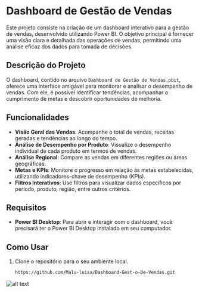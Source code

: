 # Dashboard de Gestão de Vendas

Este projeto consiste na criação de um dashboard interativo para a gestão de vendas, desenvolvido utilizando Power BI. O objetivo principal é fornecer uma visão clara e detalhada das operações de vendas, permitindo uma análise eficaz dos dados para tomada de decisões.

## Descrição do Projeto

O dashboard, contido no arquivo `Dashboard de Gestão de Vendas.pbit`, oferece uma interface amigável para monitorar e analisar o desempenho de vendas. Com ele, é possível identificar tendências, acompanhar o cumprimento de metas e descobrir oportunidades de melhoria.

## Funcionalidades

- **Visão Geral das Vendas**: Acompanhe o total de vendas, receitas geradas e tendências ao longo do tempo.
- **Análise de Desempenho por Produto**: Visualize o desempenho individual de cada produto em termos de vendas.
- **Análise Regional**: Compare as vendas em diferentes regiões ou áreas geográficas.
- **Metas e KPIs**: Monitore o progresso em relação às metas estabelecidas, utilizando indicadores-chave de desempenho (KPIs).
- **Filtros Interativos**: Use filtros para visualizar dados específicos por período, produto, região, entre outros critérios.

## Requisitos

- **Power BI Desktop**: Para abrir e interagir com o dashboard, você precisará ter o Power BI Desktop instalado em seu computador.

## Como Usar

1. Clone o repositório para o seu ambiente local.
   ```bash
   https://github.com/Malu-luisa/Dashboard-Gest-o-De-Vendas.git

 ![alt text](./Dashboardpowerbi.jpg)
